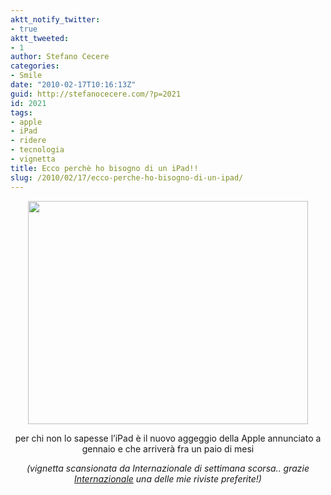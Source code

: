 ```yaml
---
aktt_notify_twitter:
- true
aktt_tweeted:
- 1
author: Stefano Cecere
categories:
- Smile
date: "2010-02-17T10:16:13Z"
guid: http://stefanocecere.com/?p=2021
id: 2021
tags:
- apple
- iPad
- ridere
- tecnologia
- vignetta
title: Ecco perchè ho bisogno di un iPad!!
slug: /2010/02/17/ecco-perche-ho-bisogno-di-un-ipad/
---
```


<p style="text-align: center">
  <a href="http://stefanocecere.com/wp-content/uploads/sites/3/2010/02/ipad.jpg"><img class="aligncenter size-full wp-image-2022" title="ipad" src="http://stefanocecere.com/wp-content/uploads/sites/3/2010/02/ipad.jpg" alt="" width="448" height="357" srcset="http://stefanocecere.com/wp-content/uploads/sites/3/2010/02/ipad.jpg 640w, http://stefanocecere.com/wp-content/uploads/sites/3/2010/02/ipad-300x239.jpg 300w" sizes="(max-width: 448px) 100vw, 448px" /></a><em></em>
</p>

<p style="text-align: center">
  per chi non lo sapesse l&#8217;iPad è il nuovo aggeggio della Apple annunciato a gennaio e che arriverà fra un paio di mesi
</p>

<p style="text-align: center">
  <em>(vignetta scansionata da Internazionale di settimana scorsa.. grazie </em><a href="http://www.internazionale.it"><em>Internazionale</em></a><em> una delle mie riviste preferite!)</em>
</p>